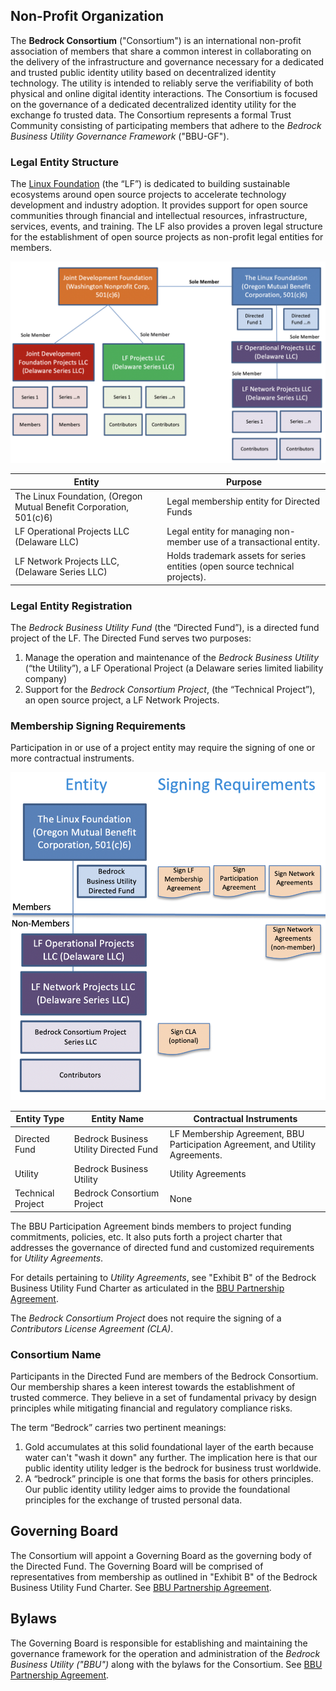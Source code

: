 
## Non-Profit Organization
The **Bedrock Consortium** ("Consortium") is an international non-profit association of members that share a common interest in collaborating on the delivery of the infrastructure and governance necessary for a dedicated and trusted public identity utility based on decentralized identity technology. The utility is intended to reliably serve the verifiability of both physical and online digital identity interactions. The Consortium is focused on the governance of a dedicated decentralized identity utility for the exchange fo trusted data. The Consortium represents a formal Trust Community consisting of participating members that adhere to the *Bedrock Business Utility Governance Framework* ("BBU-GF").

### Legal Entity Structure
The [Linux Foundation](https://www.linuxfoundation.org/) (the “LF”) is dedicated to building sustainable ecosystems around open source projects to accelerate technology development and industry adoption. It provides support for open source communities through financial and intellectual resources, infrastructure, services, events, and training. The LF also provides a proven legal structure for the establishment of open source projects as non-profit legal entities for members.

![lf_legal_entity_structure](../img/lf_legal_entity_structure.png)

| Entity | Purpose |
| --- | --- |
| The Linux Foundation, (Oregon Mutual Benefit Corporation, 501(c)6) | Legal membership entity for Directed Funds |
| LF Operational Projects LLC (Delaware LLC) | Legal entity for managing non-member use of a transactional entity. |
| LF Network Projects LLC, (Delaware Series LLC) | Holds trademark assets for series entities (open source technical projects). |

### Legal Entity Registration
The *Bedrock Business Utility Fund* (the “Directed Fund”), is a directed fund project of the LF. The Directed Fund serves two purposes:

1. Manage the operation and maintenance of the *Bedrock Business Utility* (“the Utility”), a LF Operational Project (a Delaware series limited liability company)
2. Support for the *Bedrock Consortium Project*, (the “Technical Project”), an open source project, a LF Network Projects.

### Membership Signing Requirements
Participation in or use of a project entity may require the signing of one or more contractual instruments.

![bbu_signing_reqs](../img/bbu-signing-reqs.png)

| Entity Type | Entity Name | Contractual Instruments |
| --- | --- | --- |
| Directed Fund | Bedrock Business Utility Directed Fund | LF Membership Agreement, BBU Participation Agreement, and Utility Agreements. |
| Utility | Bedrock Business Utility | Utility Agreements |
| Technical Project | Bedrock Consortium Project | None |

The BBU Participation Agreement binds members to project funding commitments, policies, etc. It also puts forth a project charter that addresses the governance of directed fund and customized requirements for *Utility Agreements*.

For details pertaining to *Utility Agreements*, see "Exhibit B" of the Bedrock Business Utility Fund Charter as articulated in the [BBU Partnership Agreement](../gf_legal/contracts/bbu_partnership_agreement.docx).

The *Bedrock Consortium Project* does not require the signing of a *Contributors License Agreement (CLA)*.

### Consortium Name
Participants in the Directed Fund are members of the Bedrock Consortium. Our membership shares a keen interest towards the establishment of trusted commerce. They believe in a set of fundamental privacy by design principles while mitigating financial and regulatory compliance risks.

The term “Bedrock” carries two pertinent meanings:

1. Gold accumulates at this solid foundational layer of the earth because water can't "wash it down" any further. The implication here is that our public identity utility ledger is the bedrock for business trust worldwide.
2. A “bedrock” principle is one that forms the basis for others principles. Our public identity utility ledger aims to provide the foundational principles for the exchange of trusted personal data.

## Governing Board
The Consortium will appoint a Governing Board as the governing body of the Directed Fund. The Governing Board will be comprised of representatives from membership as outlined in "Exhibit B" of the Bedrock Business Utility Fund Charter. See [BBU Partnership Agreement](../gf_legal/contracts/bbu_partnership_agreement.docx).

## Bylaws
The Governing Board is responsible for establishing and maintaining the governance framework for the operation and administration of the *Bedrock Business Utility ("BBU")* along with the bylaws for the Consortium. See [BBU Partnership Agreement](../gf_legal/contracts/bbu_partnership_agreement.docx).
